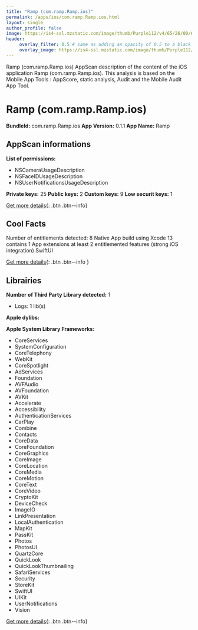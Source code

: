 ```yaml
---
title: "Ramp (com.ramp.Ramp.ios)"
permalink: /apps/ios/com.ramp.Ramp.ios.html
layout: single
author_profile: false
image: https://is4-ssl.mzstatic.com/image/thumb/Purple112/v4/65/26/00/65260070-7f55-a23b-eecd-cfafecbc656a/AppIcon-0-1x_U007emarketing-0-6-0-85-220.png/512x512bb.jpg
header: 
     overlay_filter: 0.5 # same as adding an opacity of 0.5 to a black background
     overlay_image: https://is4-ssl.mzstatic.com/image/thumb/Purple112/v4/65/26/00/65260070-7f55-a23b-eecd-cfafecbc656a/AppIcon-0-1x_U007emarketing-0-6-0-85-220.png/512x512bb.jpg
---
```

Ramp (com.ramp.Ramp.ios) AppScan description of the content of the iOS application Ramp (com.ramp.Ramp.ios). This analysis is based on the Mobile App Tools : AppScore, static analysis, Audit and the Mobile Audit App Tool.

# Ramp (com.ramp.Ramp.ios)

**BundleId:** com.ramp.Ramp.ios
**App Version:** 0.1.1
**App Name:** Ramp


## AppScan informations 

**List of permissions:** 
- NSCameraUsageDescription
- NSFaceIDUsageDescription
- NSUserNotificationsUsageDescription
  
  
**Private keys:** 25
**Public keys:** 2
**Custom keys:** 9
**Low securit keys:** 1
  
[Get more details](/pricing.html){: .btn .btn--info}

## Cool Facts

Number of entitlements detected: 8
Native App
build using Xcode 13
contains 1 App extensions
at least 2 entitlemented features (strong iOS integration)
SwiftUI
  
[Get more details](/pricing.html){: .btn .btn--info }

## Librairies 
**Number of Third Party Library detected:** 1
- Logs: 1 lib(s)


**Apple dylibs:**


**Apple System Library Frameworks:**
- CoreServices
- SystemConfiguration
- CoreTelephony
- WebKit
- CoreSpotlight
- AdServices
- Foundation
- AVFAudio
- AVFoundation
- AVKit
- Accelerate
- Accessibility
- AuthenticationServices
- CarPlay
- Combine
- Contacts
- CoreData
- CoreFoundation
- CoreGraphics
- CoreImage
- CoreLocation
- CoreMedia
- CoreMotion
- CoreText
- CoreVideo
- CryptoKit
- DeviceCheck
- ImageIO
- LinkPresentation
- LocalAuthentication
- MapKit
- PassKit
- Photos
- PhotosUI
- QuartzCore
- QuickLook
- QuickLookThumbnailing
- SafariServices
- Security
- StoreKit
- SwiftUI
- UIKit
- UserNotifications
- Vision


  
[Get more details](/pricing.html){: .btn .btn--info}

